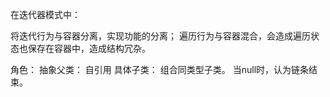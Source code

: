 在迭代器模式中：

将迭代行为与容器分离，实现功能的分离；
遍历行为与容器混合，会造成遍历状态也保存在容器中，造成结构冗杂。



角色：
抽象父类：           自引用
具体子类：           组合同类型子类。 当null时，认为链条结束。

